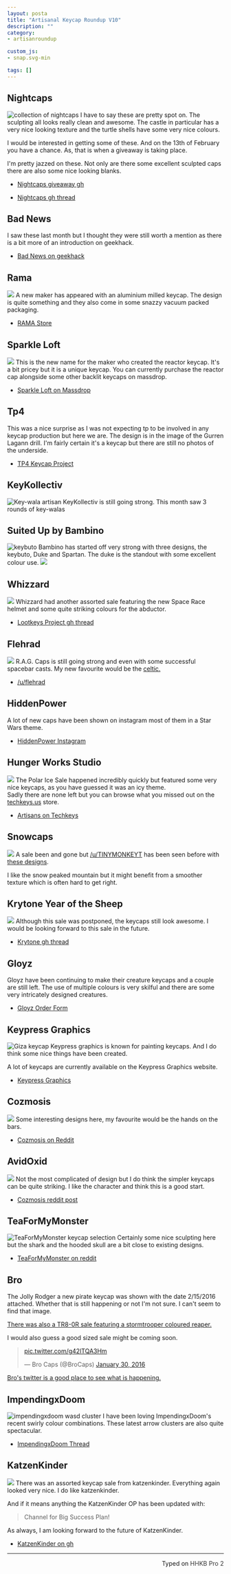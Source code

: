 ```yaml
---
layout: posta
title: "Artisanal Keycap Roundup V10"
description: ""
category: 
- artisanroundup

custom_js:
- snap.svg-min

tags: []
---
```



## Nightcaps
![collection of nightcaps](https://i.imgur.com/NnsKmIw.jpg)
I have to say these are pretty spot on. The sculpting all looks really clean and awesome. The castle in particular has a very nice looking texture and the turtle shells have some very nice colours.  

I would be interested in getting some of these. And on the 13th of February you have a chance. As, that is when a giveaway is taking place.

I'm pretty jazzed on these. Not only are there some excellent sculpted caps there are also some nice looking blanks.

* [Nightcaps giveaway gh](https://geekhack.org/index.php?topic=79513.0)

* [Nightcaps gh thread](https://geekhack.org/index.php?topic=79450.0)

## Bad News
I saw these last month but I thought they were still worth a mention as there is a bit more of an introduction on geekhack.

* [Bad News on geekhack](https://geekhack.org/index.php?topic=79216.0)


## Rama
![](https://i.imgur.com/9XbameO.jpg)
A new maker has appeared with an aluminium milled keycap. The design is quite something and they also come in some snazzy vacuum packed packaging.

* [RAMA Store](https://rama.works/store/)

## Sparkle Loft
![](https://i.imgur.com/A4Utxik.jpg)
This is the new name for the maker who created the reactor keycap. It's a bit pricey but it is a unique keycap. You can currently purchase the reactor cap alongside some other backlit keycaps on massdrop.

* [Sparkle Loft on Massdrop](https://www.massdrop.com/buy/sparkle-loft-artisan-keycap?mode=guest_open)

## Tp4
This was a nice surprise as I was not expecting tp to be involved in any keycap production but here we are. The design is in the image of the Gurren Lagann drill. I'm fairly certain it's a keycap but there are still no photos of the underside.

* [TP4 Keycap Project](https://geekhack.org/index.php?topic=78667.0)

## KeyKollectiv
![Key-wala artisan](https://i.imgur.com/NdDlOdw.jpg)
KeyKollectiv is still going strong. This month saw 3 rounds of key-walas


## Suited Up by Bambino
![keybuto](https://i.imgur.com/45zzGN3.jpg)
Bambino has started off very strong with three designs, the keybuto, Duke and Spartan. The duke is the standout with some excellent colour use.
![](https://i.imgur.com/LX9tX6S.jpg)


## Whizzard
![](https://i.imgur.com/DHnOSg5.jpg)
Whizzard had another assorted sale featuring the new Space Race helmet and some quite striking colours for the abductor.

* [Lootkeys Project gh thread](https://geekhack.org/index.php?topic=70816.0)

## Flehrad
![](https://i.imgur.com/zLenu4E.jpg)
R.A.G. Caps is still going strong and even with some successful spacebar casts. My new favourite would be the [celtic.](https://i.imgur.com/l2UiHDQ.jpg)	

* [/u/flehrad](https://www.reddit.com/user/flehrad/submitted/)

## HiddenPower
A lot of new caps have been shown on instagram most of them in a Star Wars theme.

* [HiddenPower Instagram](https://www.instagram.com/wobkeyboard/)

## Hunger Works Studio 
![](https://i.imgur.com/SyiZNoJ.jpg)
The Polar Ice Sale happened incredibly quickly but featured some very nice keycaps, as you have guessed it was an icy theme.    
Sadly there are none left but you can browse what you missed out on the [techkeys.us](https://techkeys.us/collections/artisan) store.

* [Artisans on Techkeys](https://techkeys.us/collections/artisan)

## Snowcaps
![](https://i.imgur.com/V9DyjRA.png)
A sale been and gone but [/u/TINYMONKEYT](https://www.reddit.com/user/tinymonkeyt/) has been seen before with [these designs](https://i.imgur.com/bDJELGq.jpg).

I like the snow peaked mountain but it might benefit from a smoother texture which is often hard to get right.

## Krytone Year of the Sheep
![](https://i.imgur.com/Qs1IDpY.jpg)
Although this sale was postponed, the keycaps still look awesome. I would be looking forward to this sale in the future.

* [Krytone gh thread](https://geekhack.org/index.php?topic=63758.0)

## Gloyz
Gloyz have been continuing to make their creature keycaps and a couple are still left. The use of multiple colours is very skilful and there are some very intricately designed creatures.

* [Gloyz Order Form](https://docs.google.com/forms/d/1hYWeEj1_WYZCC1X-rBmeeEttgmzfMSc6VceCW1MxWMQ/viewform?c=0&w=1)

## Keypress Graphics
![Giza keycap](https://i.imgur.com/tItLk6j.jpg)
Keypress graphics is known for painting keycaps. And I do think some nice things have been created. 

A lot of keycaps are currently available on the Keypress Graphics website.  

* [Keypress Graphics](https://keypressgraphics.com/)

## Cozmosis
![](https://i.imgur.com/iZsmFhh.jpg)
Some interesting designs here, my favourite would be the hands on the bars. 

* [Cozmosis on Reddit](https://redd.it/42l2o6)

## AvidOxid
![](https://i.imgur.com/jlqkGqS.jpg)
Not the most complicated of design but I do think the simpler keycaps can be quite striking. I like the character and think this is a good start.

* [Cozmosis reddit post](https://redd.it/4402v3)

## TeaForMyMonster
![TeaForMyMonster keycap selection](https://i.imgur.com/s4XGgty.jpg)
Certainly some nice sculpting here but the shark and the hooded skull are a bit close to existing designs.

* [TeaForMyMonster on reddit](https://redd.it/4126dq)


## Bro
The Jolly Rodger a new pirate keycap was shown with the date 2/15/2016 attached. Whether that is still happening or not I'm not sure. I can't seem to find that image.  

[There was also a TR8-0R sale featuring a stormtrooper coloured reaper.](https://ctrlalt.io/bro-caps/tr8-0r)

I would also guess a good sized sale might be coming soon.

<blockquote class="twitter-tweet" data-lang="en"><p lang="und" dir="ltr"><a href="https://t.co/g42lTQA3Hm">pic.twitter.com/g42lTQA3Hm</a></p>&mdash; Bro Caps (@BroCaps) <a href="https://twitter.com/BroCaps/status/693471700034301953">January 30, 2016</a></blockquote>
<script async src="//platform.twitter.com/widgets.js" charset="utf-8"></script>

[Bro's twitter is a good place to see what is happening.](https://twitter.com/BroCaps)

## ImpendingxDoom
![impendingxdoom wasd cluster](https://i.imgur.com/1aty00Z.jpg)
I have been loving ImpendingxDoom's recent swirly colour combinations. These latest arrow clusters are also quite spectacular.

* [ImpendingxDoom Thread](https://geekhack.org/index.php?topic=71990.0)

## KatzenKinder
![](https://i.imgur.com/L8I4aFA.jpg)
There was an assorted keycap sale from katzenkinder. Everything again looked very nice. I do like katzenkinder.

And if it means anything the KatzenKinder OP has been updated with:

> Channel for Big Success Plan!

As always, I am looking forward to the future of KatzenKinder.

* [KatzenKinder on gh](https://geekhack.org/index.php?topic=64501.0)

---------------------------------

<p style="text-align: right" title="Equipped with Hasu's alternative controller">Typed on <font color="#373737">HHKB Pro 2</font></p>
